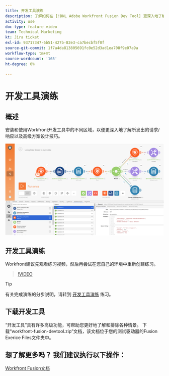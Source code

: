 ```yaml
---
title: 开发工具演练
description: 了解如何在 [!DNL Adobe Workfront Fusion Dev Tool] 更深入地了解高级情景设计技巧。
activity: use
doc-type: feature video
team: Technical Marketing
kt: Jira ticket
exl-id: 93717347-6b51-427b-82e3-ca7becbf5f0f
source-git-commit: 1f7a4da813805691fc0e52d3ad1ea708f9e07a9a
workflow-type: tm+mt
source-wordcount: '165'
ht-degree: 0%

---
```


# 开发工具演练

## 概述

安装和使用Workfront开发工具中的不同区域，以便更深入地了解所发出的请求/响应以及高级方案设计技巧。

![Fusion方案和开发工具的图像](assets/troubleshooting-and-error-handling-1.png)

## 开发工具演练

Workfront建议先观看练习视频，然后再尝试在您自己的环境中重新创建练习。

>[!VIDEO](https://video.tv.adobe.com/v/335303/?quality=12)

>[!TIP]
>
>有关完成演练的分步说明，请转到 [开发工具演练](https://experienceleague.adobe.com/docs/workfront-learn/tutorials-workfront/fusion/exercises/devtool.html?lang=en) 练习。


## 下载开发工具

“开发工具”具有许多高级功能，可帮助您更好地了解和排除各种情景。 下载“workfront-fusion-devtool.zip”文档，该文档位于您的测试驱动器的Fusion Exerice Files文件夹中。



## 想了解更多吗？ 我们建议执行以下操作：

[Workfront Fusion文档](https://experienceleague.adobe.com/docs/workfront/using/adobe-workfront-fusion/workfront-fusion-2.html?lang=en)

